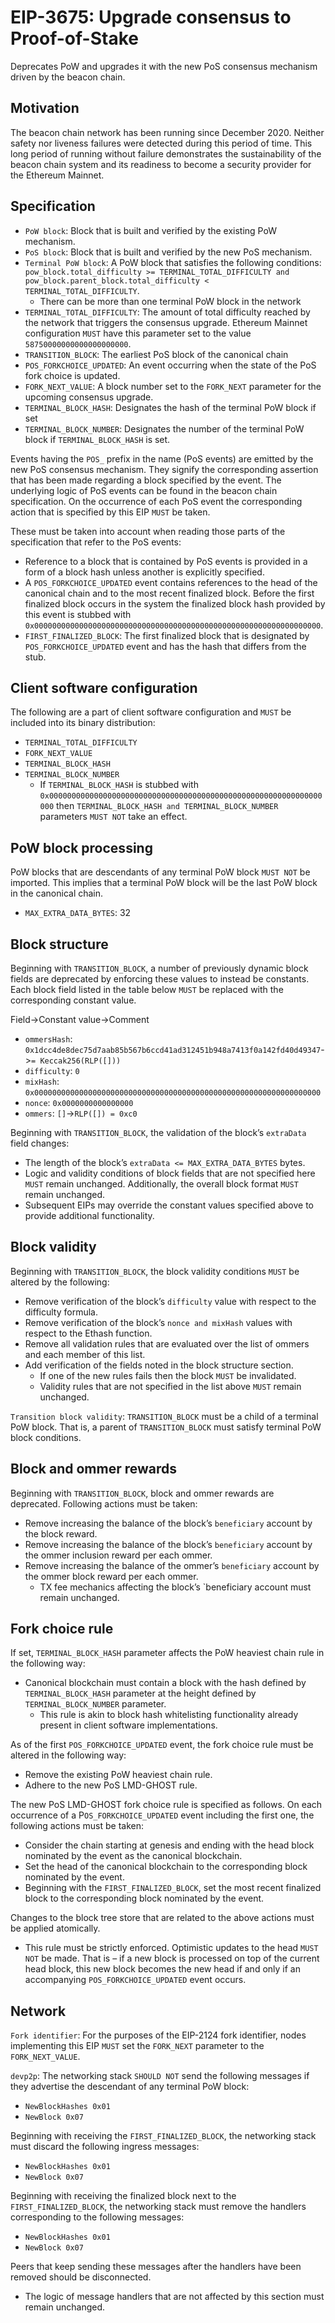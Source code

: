 # EIP-3675: Upgrade consensus to Proof-of-Stake
Deprecates PoW and upgrades it with the new PoS consensus mechanism driven by the beacon chain. 

## Motivation
The beacon chain network has been running since December 2020. Neither safety nor liveness failures were detected during this period of time. This long period of running without failure demonstrates the sustainability of the beacon chain system and its readiness to become a security provider for the Ethereum Mainnet.

## Specification
* `PoW block`: Block that is built and verified by the existing PoW mechanism. 
* `PoS block`: Block that is built and verified by the new PoS mechanism.
* `Terminal PoW block`: A PoW block that satisfies the following conditions: `pow_block.total_difficulty >= TERMINAL_TOTAL_DIFFICULTY and pow_block.parent_block.total_difficulty < TERMINAL_TOTAL_DIFFICULTY`. 
	* There can be more than one terminal PoW block in the network
* `TERMINAL_TOTAL_DIFFICULTY`: The amount of total difficulty reached by the network that triggers the consensus upgrade. Ethereum Mainnet configuration `MUST` have this parameter set to the value `58750000000000000000000`.
* `TRANSITION_BLOCK`: The earliest PoS block of the canonical chain
* `POS_FORKCHOICE_UPDATED`: An event occurring when the state of the PoS fork choice is updated.
* `FORK_NEXT_VALUE`: A block number set to the `FORK_NEXT` parameter for the upcoming consensus upgrade.
* `TERMINAL_BLOCK_HASH`: Designates the hash of the terminal PoW block if set
* `TERMINAL_BLOCK_NUMBER`: Designates the number of the terminal PoW block if `TERMINAL_BLOCK_HASH` is set.

Events having the `POS_` prefix in the name (PoS events) are emitted by the new PoS consensus mechanism. They signify the corresponding assertion that has been made regarding a block specified by the event. The underlying logic of PoS events can be found in the beacon chain specification. On the occurrence of each PoS event the corresponding action that is specified by this EIP `MUST` be taken.

These must be taken into account when reading those parts of the specification that refer to the PoS events:
* Reference to a block that is contained by PoS events is provided in a form of a block hash unless another is explicitly specified.
* A `POS_FORKCHOICE_UPDATED` event contains references to the head of the canonical chain and to the most recent finalized block. Before the first finalized block occurs in the system the finalized block hash provided by this event is stubbed with `0x0000000000000000000000000000000000000000000000000000000000000000`.
* `FIRST_FINALIZED_BLOCK`: The first finalized block that is designated by `POS_FORKCHOICE_UPDATED` event and has the hash that differs from the stub.

## Client software configuration
The following are a part of client software configuration and `MUST` be included into its binary distribution:
* `TERMINAL_TOTAL_DIFFICULTY`
* `FORK_NEXT_VALUE`
* `TERMINAL_BLOCK_HASH`
* `TERMINAL_BLOCK_NUMBER`
	* If `TERMINAL_BLOCK_HASH` is stubbed with `0x0000000000000000000000000000000000000000000000000000000000000000` then `TERMINAL_BLOCK_HASH and TERMINAL_BLOCK_NUMBER` parameters `MUST NOT` take an effect.

## PoW block processing
PoW blocks that are descendants of any terminal PoW block `MUST NOT` be imported. This implies that a terminal PoW block will be the last PoW block in the canonical chain.
* `MAX_EXTRA_DATA_BYTES`: 32

## Block structure
Beginning with `TRANSITION_BLOCK`, a number of previously dynamic block fields are deprecated by enforcing these values to instead be constants. Each block field listed in the table below `MUST` be replaced with the corresponding constant value.

Field->Constant value->Comment
* `ommersHash`: `0x1dcc4de8dec75d7aab85b567b6ccd41ad312451b948a7413f0a142fd40d49347`->`= Keccak256(RLP([]))`
* `difficulty`: `0`	 
* `mixHash`: `0x0000000000000000000000000000000000000000000000000000000000000000`
* `nonce`: `0x0000000000000000`
* `ommers`: `[]`->`RLP([]) = 0xc0`

Beginning with `TRANSITION_BLOCK`, the validation of the block’s `extraData` field changes: 
* The length of the block’s `extraData <= MAX_EXTRA_DATA_BYTES` bytes.
* Logic and validity conditions of block fields that are not specified here `MUST` remain unchanged. Additionally, the overall block format `MUST` remain unchanged.
* Subsequent EIPs may override the constant values specified above to provide additional functionality. 

## Block validity
Beginning with `TRANSITION_BLOCK`, the block validity conditions `MUST` be altered by the following:
* Remove verification of the block’s `difficulty` value with respect to the difficulty formula.
* Remove verification of the block’s `nonce and mixHash` values with respect to the Ethash function.
* Remove all validation rules that are evaluated over the list of ommers and each member of this list.
* Add verification of the fields noted in the block structure section.
	* If one of the new rules fails then the block `MUST` be invalidated.
	* Validity rules that are not specified in the list above `MUST` remain unchanged.

`Transition block validity`: `TRANSITION_BLOCK` must be a child of a terminal PoW block. That is, a parent of `TRANSITION_BLOCK` must satisfy terminal PoW block conditions.

## Block and ommer rewards
Beginning with `TRANSITION_BLOCK`, block and ommer rewards are deprecated. Following actions must be taken:
* Remove increasing the balance of the block’s `beneficiary` account by the block reward.
* Remove increasing the balance of the block’s `beneficiary` account by the ommer inclusion reward per each ommer.
* Remove increasing the balance of the ommer’s `beneficiary` account by the ommer block reward per each ommer.
	* TX fee mechanics affecting the block’s `beneficiary account must remain unchanged.

## Fork choice rule
If set, `TERMINAL_BLOCK_HASH` parameter affects the PoW heaviest chain rule in the following way:
* Canonical blockchain must contain a block with the hash defined by `TERMINAL_BLOCK_HASH` parameter at the height defined by `TERMINAL_BLOCK_NUMBER` parameter.
	* This rule is akin to block hash whitelisting functionality already present in client software implementations.

As of the first `POS_FORKCHOICE_UPDATED` event, the fork choice rule must be altered in the following way:
* Remove the existing PoW heaviest chain rule.
* Adhere to the new PoS LMD-GHOST rule.

The new PoS LMD-GHOST fork choice rule is specified as follows. On each occurrence of a P`OS_FORKCHOICE_UPDATED` event including the first one, the following actions must be taken:
* Consider the chain starting at genesis and ending with the head block nominated by the event as the canonical blockchain.
* Set the head of the canonical blockchain to the corresponding block nominated by the event.
* Beginning with the `FIRST_FINALIZED_BLOCK`, set the most recent finalized block to the corresponding block nominated by the event.

Changes to the block tree store that are related to the above actions must be applied atomically.
* This rule must be strictly enforced. Optimistic updates to the head `MUST NOT` be made. That is – if a new block is processed on top of the current head block, this new block becomes the new head if and only if an accompanying `POS_FORKCHOICE_UPDATED` event occurs.

## Network
`Fork identifier`: For the purposes of the EIP-2124 fork identifier, nodes implementing this EIP `MUST` set the `FORK_NEXT` parameter to the `FORK_NEXT_VALUE`.
 
`devp2p`: The networking stack `SHOULD NOT` send the following messages if they advertise the descendant of any terminal PoW block:
* `NewBlockHashes 0x01`
* `NewBlock 0x07`

Beginning with receiving the `FIRST_FINALIZED_BLOCK`, the networking stack must discard the following ingress messages:
* `NewBlockHashes 0x01`
* `NewBlock 0x07`

Beginning with receiving the finalized block next to the `FIRST_FINALIZED_BLOCK`, the networking stack must remove the handlers corresponding to the following messages:
* `NewBlockHashes 0x01`
* `NewBlock 0x07`

Peers that keep sending these messages after the handlers have been removed should be disconnected.
* The logic of message handlers that are not affected by this section must remain unchanged.
